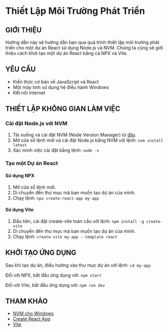 # Thiết Lập Môi Trường Phát Triển

## GIỚI THIỆU

Hướng dẫn này sẽ hướng dẫn bạn qua quá trình thiết lập môi trường phát triển cho một dự án React sử dụng Node.js và NVM. Chúng ta cũng sẽ giới thiệu cách khởi tạo một dự án React bằng cả NPX và Vite.

## YÊU CẦU

- Kiến thức cơ bản về JavaScript và React
- Một máy tính sử dụng hệ điều hành Windows
- Kết nối internet

## THIẾT LẬP KHÔNG GIAN LÀM VIỆC

### Cài đặt Node.js với NVM

1. Tải xuống và cài đặt NVM (Node Version Manager) từ [đây](https://github.com/coreybutler/nvm-windows/releases).
2. Mở cửa sổ lệnh mới và cài đặt Node.js bằng NVM với lệnh: `nvm install latest`
3. Xác minh việc cài đặt bằng lệnh: `node -v`

### Tạo một Dự án React

#### Sử dụng NPX

1. Mở cửa sổ lệnh mới.
2. Di chuyển đến thư mục mà bạn muốn tạo dự án của mình.
3. Chạy lệnh: `npx create-react-app my-app`

#### Sử dụng Vite

1. Đầu tiên, cài đặt create-vite toàn cầu với lệnh: `npm install -g create-vite`
2. Di chuyển đến thư mục mà bạn muốn tạo dự án của mình.
3. Chạy lệnh: `create-vite my-app --template react`

## KHỞI TẠO ỨNG DỤNG

Sau khi tạo dự án, điều hướng vào thư mục dự án với lệnh: `cd my-app`

Đối với NPX, bắt đầu ứng dụng với: `npm start`

Đối với Vite, bắt đầu ứng dụng với: `npm run dev`

## THAM KHẢO

- [NVM cho Windows](https://github.com/coreybutler/nvm-windows)
- [Create React App](https://create-react-app.dev/)
- [Vite](https://vitejs.dev/)
